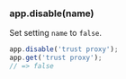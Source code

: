 <h3 id='app.disable'>app.disable(name)</h3>

Set setting `name` to `false`.

```js
app.disable('trust proxy');
app.get('trust proxy');
// => false
```

